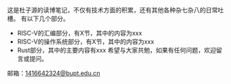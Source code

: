 这是杜子源的读博笔记，不仅有技术方面的积累，还有其他各种杂七杂八的日常吐槽。
有以下几个部分。

- RISC-V的汇编部分，有X节，其中的内容为xxx
- RISC-V的操作系统部分，有X节，其中的内容为xxx
- Rust部分，其中的主要内容有xxx
希望与大家共勉，如果有任何问题，欢迎留言或提问。

邮箱：1416642324@bupt.edu.cn